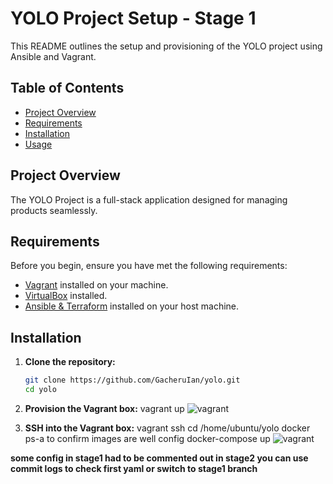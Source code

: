 # YOLO Project Setup - Stage 1

This README outlines the setup and provisioning of the YOLO project using Ansible and Vagrant.

## Table of Contents
- [Project Overview](#project-overview)
- [Requirements](#requirements)
- [Installation](#installation)
- [Usage](#usage)

## Project Overview

The YOLO Project is a full-stack application designed for managing products seamlessly. 

## Requirements

Before you begin, ensure you have met the following requirements:

- [Vagrant](https://www.vagrantup.com/downloads) installed on your machine.
- [VirtualBox](https://www.virtualbox.org/) installed.
- [Ansible &  Terraform](https://www.ansible.com/) installed on your host machine.

## Installation

1. **Clone the repository:**

   ```bash
   git clone https://github.com/GacheruIan/yolo.git
   cd yolo

2. **Provision the Vagrant box:**
   vagrant up
   <img src="./client/src/images/ip31.png" alt="vagrant" />

3. **SSH into the Vagrant box:**
   vagrant ssh
   cd /home/ubuntu/yolo
   docker ps-a to confirm images are well config
   docker-compose up
   <img src="./client/src/images/ip32.png" alt="vagrant" />

**some config in stage1 had to be commented out in stage2 you can use commit logs to check first yaml or switch to stage1 branch**



   
